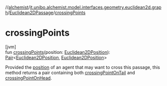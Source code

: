 //[alchemist](../../../index.md)/[it.unibo.alchemist.model.interfaces.geometry.euclidean2d.graph](../index.md)/[Euclidean2DPassage](index.md)/[crossingPoints](crossing-points.md)

# crossingPoints

[jvm]\
fun [crossingPoints](crossing-points.md)(position: [Euclidean2DPosition](../../it.unibo.alchemist.model.implementations.positions/-euclidean2-d-position/index.md)): [Pair](https://kotlinlang.org/api/latest/jvm/stdlib/kotlin/-pair/index.html)<[Euclidean2DPosition](../../it.unibo.alchemist.model.implementations.positions/-euclidean2-d-position/index.md), [Euclidean2DPosition](../../it.unibo.alchemist.model.implementations.positions/-euclidean2-d-position/index.md)>

Provided the [position](crossing-points.md) of an agent that may want to cross this passage, this method returns a pair containing both [crossingPointOnTail](crossing-point-on-tail.md) and [crossingPointOnHead](crossing-point-on-head.md).
